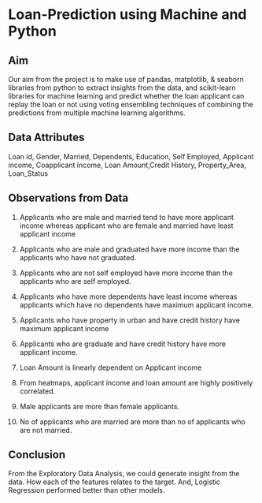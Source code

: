 # Loan-Prediction using Machine and Python

## Aim

Our aim from the project is to make use of pandas, matplotlib, & seaborn libraries from python to extract insights from the data, and scikit-learn libraries for machine learning and predict whether the loan applicant can replay the loan or not using voting ensembling techniques of combining the predictions from multiple machine learning algorithms.

## Data Attributes

Loan id, Gender, Married, Dependents, Education, Self Employed, Applicant income, Coapplicant income, Loan Amount,Credit History, Property_Area, Loan_Status

## Observations from Data 

1. Applicants who are male and married tend to have more applicant income whereas applicant who are female and married have least applicant income

2. Applicants who are male and graduated have more income than the applicants who have not graduated.

3. Applicants who are not self employed have more income than the applicants who are self employed.

4. Applicants who have more dependents have least income whereas applicants which have no dependents have maximum applicant income.

5. Applicants who have property in urban and have credit history have maximum applicant income

6. Applicants who are graduate and have credit history have more applicant income.

7. Loan Amount is linearly dependent on Applicant income

8. From heatmaps, applicant income and loan amount are highly positively correlated.

9. Male applicants are more than female applicants.

10. No of applicants who are married are more than no of applicants who are not married.

## Conclusion

From the Exploratory Data Analysis, we could generate insight from the data. How each of the features relates to the target. And, Logistic Regression performed better than other models.
